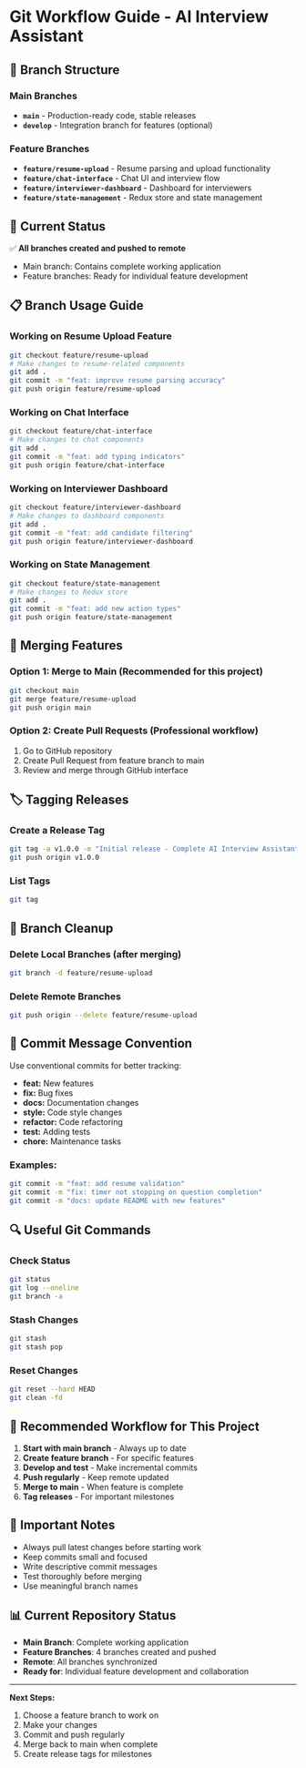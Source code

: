 # Git Workflow Guide - AI Interview Assistant

## 🌿 Branch Structure

### Main Branches
- **`main`** - Production-ready code, stable releases
- **`develop`** - Integration branch for features (optional)

### Feature Branches
- **`feature/resume-upload`** - Resume parsing and upload functionality
- **`feature/chat-interface`** - Chat UI and interview flow
- **`feature/interviewer-dashboard`** - Dashboard for interviewers
- **`feature/state-management`** - Redux store and state management

## 🚀 Current Status

✅ **All branches created and pushed to remote**
- Main branch: Contains complete working application
- Feature branches: Ready for individual feature development

## 📋 Branch Usage Guide

### Working on Resume Upload Feature
```bash
git checkout feature/resume-upload
# Make changes to resume-related components
git add .
git commit -m "feat: improve resume parsing accuracy"
git push origin feature/resume-upload
```

### Working on Chat Interface
```bash
git checkout feature/chat-interface
# Make changes to chat components
git add .
git commit -m "feat: add typing indicators"
git push origin feature/chat-interface
```

### Working on Interviewer Dashboard
```bash
git checkout feature/interviewer-dashboard
# Make changes to dashboard components
git add .
git commit -m "feat: add candidate filtering"
git push origin feature/interviewer-dashboard
```

### Working on State Management
```bash
git checkout feature/state-management
# Make changes to Redux store
git add .
git commit -m "feat: add new action types"
git push origin feature/state-management
```

## 🔄 Merging Features

### Option 1: Merge to Main (Recommended for this project)
```bash
git checkout main
git merge feature/resume-upload
git push origin main
```

### Option 2: Create Pull Requests (Professional workflow)
1. Go to GitHub repository
2. Create Pull Request from feature branch to main
3. Review and merge through GitHub interface

## 🏷️ Tagging Releases

### Create a Release Tag
```bash
git tag -a v1.0.0 -m "Initial release - Complete AI Interview Assistant"
git push origin v1.0.0
```

### List Tags
```bash
git tag
```

## 🧹 Branch Cleanup

### Delete Local Branches (after merging)
```bash
git branch -d feature/resume-upload
```

### Delete Remote Branches
```bash
git push origin --delete feature/resume-upload
```

## 📝 Commit Message Convention

Use conventional commits for better tracking:

- **feat:** New features
- **fix:** Bug fixes
- **docs:** Documentation changes
- **style:** Code style changes
- **refactor:** Code refactoring
- **test:** Adding tests
- **chore:** Maintenance tasks

### Examples:
```bash
git commit -m "feat: add resume validation"
git commit -m "fix: timer not stopping on question completion"
git commit -m "docs: update README with new features"
```

## 🔍 Useful Git Commands

### Check Status
```bash
git status
git log --oneline
git branch -a
```

### Stash Changes
```bash
git stash
git stash pop
```

### Reset Changes
```bash
git reset --hard HEAD
git clean -fd
```

## 🎯 Recommended Workflow for This Project

1. **Start with main branch** - Always up to date
2. **Create feature branch** - For specific features
3. **Develop and test** - Make incremental commits
4. **Push regularly** - Keep remote updated
5. **Merge to main** - When feature is complete
6. **Tag releases** - For important milestones

## 🚨 Important Notes

- Always pull latest changes before starting work
- Keep commits small and focused
- Write descriptive commit messages
- Test thoroughly before merging
- Use meaningful branch names

## 📊 Current Repository Status

- **Main Branch**: Complete working application
- **Feature Branches**: 4 branches created and pushed
- **Remote**: All branches synchronized
- **Ready for**: Individual feature development and collaboration

---

**Next Steps:**
1. Choose a feature branch to work on
2. Make your changes
3. Commit and push regularly
4. Merge back to main when complete
5. Create release tags for milestones
